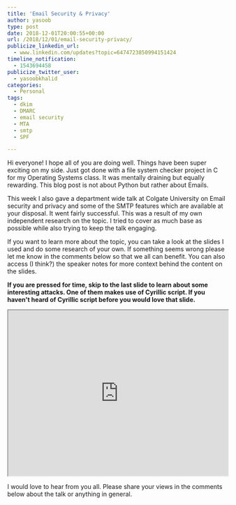 ```yaml
---
title: 'Email Security & Privacy'
author: yasoob
type: post
date: 2018-12-01T20:00:55+00:00
url: /2018/12/01/email-security-privacy/
publicize_linkedin_url:
  - www.linkedin.com/updates?topic=6474723850994151424
timeline_notification:
  - 1543694458
publicize_twitter_user:
  - yasoobkhalid
categories:
  - Personal
tags:
  - dkim
  - DMARC
  - email security
  - MTA
  - smtp
  - SPF

---
```

Hi everyone! I hope all of you are doing well. Things have been super exciting on my side. Just got done with a file system checker project in C for my Operating Systems class. It was mentally draining but equally rewarding. This blog post is not about Python but rather about Emails.

This week I also gave a department wide talk at Colgate University on Email security and privacy and some of the SMTP features which are available at your disposal. It went fairly successful. This was a result of my own independent research on the topic. I tried to cover as much base as possible while also trying to keep the talk engaging.

If you want to learn more about the topic, you can take a look at the slides I used and do some research of your own. If something seems wrong please let me know in the comments below so that we all can benefit. You can also access (I think?) the speaker notes for more context behind the content on the slides.

**If you are pressed for time, skip to the last slide to learn about some interesting attacks. One of them makes use of Cyrillic script. If you haven't heard of Cyrillic script before you would love that slide.**

<iframe src="https://docs.google.com/presentation/d/e/2PACX-1vQ-zmTMi1MFiUHmcm0BOB2-74YtDMpuG712lPC8M-QjUtMvYH56PTKZuE-NZHxC8fnUDfqBPdRXmhyR/embed" width="100%" height="380px">
</iframe>

I would love to hear from you all. Please share your views in the comments below about the talk or anything in general.